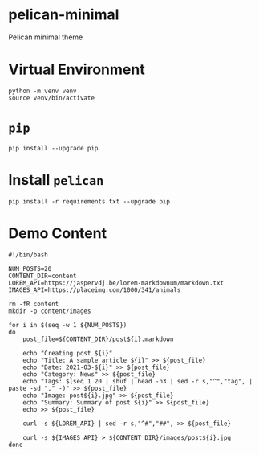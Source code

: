 # pelican-minimal
Pelican minimal theme


# Virtual Environment

```{bash}
python -m venv venv
source venv/bin/activate
```

# `pip`

```{bash}
pip install --upgrade pip
```

# Install `pelican`

```{bash}
pip install -r requirements.txt --upgrade pip
```

# Demo Content

```{bash}
#!/bin/bash

NUM_POSTS=20
CONTENT_DIR=content
LOREM_API=https://jaspervdj.be/lorem-markdownum/markdown.txt
IMAGES_API=https://placeimg.com/1000/341/animals

rm -fR content
mkdir -p content/images

for i in $(seq -w 1 ${NUM_POSTS})
do
    post_file=${CONTENT_DIR}/post${i}.markdown

    echo "Creating post ${i}"
    echo "Title: A sample article ${i}" >> ${post_file}
    echo "Date: 2021-03-${i}" >> ${post_file}
    echo "Category: News" >> ${post_file}
    echo "Tags: $(seq 1 20 | shuf | head -n3 | sed -r s,"^","tag", | paste -sd "," -)" >> ${post_file}
    echo "Image: post${i}.jpg" >> ${post_file}
    echo "Summary: Summary of post ${i}" >> ${post_file}
    echo >> ${post_file}

    curl -s ${LOREM_API} | sed -r s,"^#","##", >> ${post_file}

    curl -s ${IMAGES_API} > ${CONTENT_DIR}/images/post${i}.jpg
done
```
